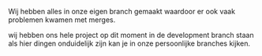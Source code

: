 Wij hebben alles in onze eigen branch gemaakt waardoor er ook vaak problemen kwamen met merges. 

wij hebben ons hele project op dit moment in de development branch staan als hier dingen onduidelijk zijn
kan je in onze persoonlijke branches kijken. 
